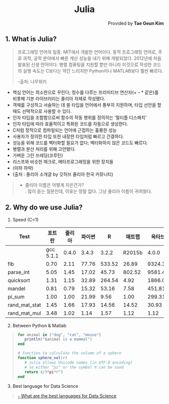 <h1 style="text-align:center">Julia</h1>
<p style="text-align:right">Provided by <b>Tae Geun Kim</b></p>

## 1. What is Julia?
> 프로그래밍 언어의 일종. MIT에서 개발한 언어이다. 동적 프로그래밍 언어로, 주로 과학, 공학 분야에서 빠른 계산 성능을 내기 위해 개발되었다. 2012년에 처음 발표된 신생 언어이다. 병렬 컴퓨팅을 지원할 뿐만 아니라 이것으로 작성한 코드의 실행 속도는 C보다는 약간 느리지만 Python이나 MATLAB보다 훨씬 빠르다. 
>
> -출처: 나무위키

* 핵심 언어는 최소한으로 꾸린다; 정수를 다루는 프리미티브 연산자(+ – * 같은)를 비롯해 기본 라이브러리는 줄리아 자체로 작성됐다.
* 객체를 구성하고 서술하는 데 쓸 타입을 언어에서 풍부히 지원하며, 타입 선언을 할 때도 선택적으로 사용할 수 있다.
* 인자 타입을 조합함으로써 함수의 작동 행위를 정의하는 ‘멀티플 디스패치’
* 인자 타입에 따라 효율적이고 특화된 코드를 자동으로 생성한다.
* C처럼 정적으로 컴파일되는 언어에 근접하는 훌륭한 성능
* 사용자가 정의한 타입 또한 내장한 타입처럼 빠르고 간결하다.
* 성능을 위해 코드를 벡터화할 필요가 없다; 벡터화하지 않은 코드도 빠르다.
* 병렬과 분산 처리를 위해 고안됐다.
* 가벼운 그린 쓰레딩(코루틴)
* 리스프와 비슷한 매크로, 메타프로그래밍을 위한 장치들
* (이하 하략)
* (출처 : 줄리아 소개글 by 깃허브 줄리아 한국 커뮤니티)

> * 줄리아 이름은 어떻게 지은건가?  
    : 많이 듣는 질문인데, 이유는 정말 없다. 그냥 줄리아 이름이 귀여웠다.

## 2. Why do we use Julia?

1. Speed (C=1)

| Test | 포트란 | 줄리아 | 파이썬 | R | 매트랩 | 옥타브 | 매스매티카 | 자바스크립트 | Go | 자바 |
|-----| ----|-----|-----|---|-----|-----|-------|--------|----|---|
||gcc 5.1.1 | 0.4.0 | 3.4.3 | 3.2.2 | R2015b | 4.0.0 | 10.2.0 | V8 3.28.71.19 | go1.5 | 1.8.0_45
| fib | 0.70 | 2.11 | 77.76 | 533.52 | 26.89 | 9324.35 | 118.53 | 3.36 | 1.86 | 1.21 |
| parse_int | 5.05 | 1.45 | 17.02 | 45.73 | 802.52 | 9581.44 | 15.02 | 6.06 | 1.20 | 3.35 |
| quicksort | 1.31 | 1.15 | 32.89 | 264.54 | 4.92 | 1866.01 | 43.23 | 2.70 | 1.29 | 2.60 |
| mandel | 0.81 | 0.79 | 15.32 | 53.16 | 7.58 | 451.81 | 5.13 | 0.66 | 1.11 |  1.35 |
| pi_sum | 1.00 | 1.00 | 21.99 | 9.56 | 1.00 | 299.31 | 1.69 | 1.01 | 1.00 |  1.00 |
| rand_mat_stat | 1.45 | 1.66 | 17.93 | 14.56 | 14.52 | 30.93 | 5.95 | 2.30 | 2.96 |  3.92 |
| rand_mat_mul | 3.48 | 1.02 | 1.14 | 1.57 | 1.12 | 1.12 | 1.30 | 15.07 | 1.42 |  2.36 |


2. Between Python & Matlab
>```Julia
>for animal in ["dog", "cat", "mouse"]
>    println("$animal is a mammal")
>end
>```
>``` Julia
># function to calculate the volume of a sphere
> function sphere_vol(r)
>    # julia allows Unicode names (in UTF-8 encoding)
>    # so either "pi" or the symbol π can be used
>    return 4/3*pi*r^3
>end
>```

3. Best language for Data Science
> <a href="https://www.slant.co/topics/4001/~programming-languages-for-data-science" target="_blank">- What are the best languages for Data Science</a>  


